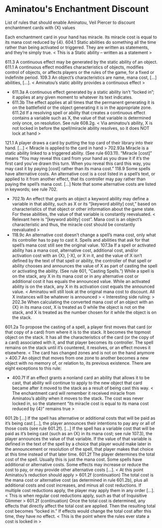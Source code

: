 # Aminatou's Enchantment Discount
List of rules that should enable Aminatou, Veil Piercer to discount enchantment cards with {X} values

Each enchantment card in your hand has miracle. Its miracle cost is equal to its mana cost reduced by {4}.
604.1 Static abilities do something all the time rather than being activated or triggered. They are written as statements, and they’re simply true.
< This is a Static ability – written as a statement >

611.3	 A continuous effect may be generated by the static ability of an object.
611.1 A continuous effect modifies characteristics of objects, modifies control of objects, or affects players or the rules of the game, for a fixed or indefinite period.
109.3 An object’s characteristics are name, mana cost, […] abilities, […].
< Aminatou’s static ability provides a continuous effect >

- 611.3a A continuous effect generated by a static ability isn’t “locked in”; it applies at any given moment to whatever its text indicates.
- 611.3b The effect applies at all times that the permanent generating it is on the battlefield or the object generating it is in the appropriate zone.
611.2d If a resolving spell or ability that creates a continuous effect contains a variable such as X, the value of that variable is determined only once, on resolution. See rule 608.2g.
< Via aminatou’s ability, X is not locked in before the spell/miracle ability resolves, so it does NOT lock at hand >

121.1 A player draws a card by putting the top card of their library into their hand. [...]
< Miracle is applied to the card in hand >
702.93a Miracle is a static ability linked to a triggered ability. (See rule 603.11). “Miracle [cost]” means “You may reveal this card from your hand as you draw it if it’s the first card you’ve drawn this turn. When you reveal this card this way, you may cast it by paying [cost] rather than its mana cost.”
118.9 Some spells have alternative costs. An alternative cost is a cost listed in a spell’s text, or applied to it from another effect, that its controller may pay rather than paying the spell’s mana cost. […] Note that some alternative costs are listed in keywords; see rule 702.
- 702.1b An effect that grants an object a keyword ability may define a variable in that ability, such as X or its “[keyword ability] cost,” based on characteristics of that object or other information about the game state. For these abilities, the value of that variable is constantly reevaluated.
< Relevant here is “[keyword ability] cost”. Mana cost is an object’s characteristic and thus, the miracle cost should be constantly reevaluated >
- 118.9c An alternative cost doesn’t change a spell’s mana cost, only what its controller has to pay to cast it. Spells and abilities that ask for that spell’s mana cost still see the original value.
107.3a If a spell or activated ability has a mana cost, alternative cost, additional cost, and/or activation cost with an {X}, [-X], or X in it, and the value of X isn’t defined by the text of that spell or ability, the controller of that spell or ability chooses and announces the value of X as part of casting the spell or activating the ability. (See rule 601, “Casting Spells.”) While a spell is on the stack, any X in its mana cost or in any alternative cost or additional cost it has equals the announced value. While an activated ability is on the stack, any X in its activation cost equals the announced value.
< Aminatou will still look at the original mana cost to discount. All X instances will be whatever is announced >
< Interesting side ruling: >
202.3e When calculating the converted mana cost of an object with an {X} in its mana cost, X is treated as 0 while the object is not on the stack, and X is treated as the number chosen for it while the object is on the stack.

601.2a To propose the casting of a spell, a player first moves that card (or that copy of a card) from where it is to the stack. It becomes the topmost object on the stack. It has all the characteristics of the card (or the copy of a card) associated with it, and that player becomes its controller. The spell remains on the stack until it’s countered, it resolves, or an effect moves it elsewhere.
< The card has changed zones and is not on the hand anymore >
400.7 An object that moves from one zone to another becomes a new object with no memory of, or relation to, its previous existence. There are eight exceptions to this rule:
- 400.7f If an effect grants a nonland card an ability that allows it to be cast, that ability will continue to apply to the new object that card became after it moved to the stack as a result of being cast this way.
< The enchantment card will remember it received miracle from Aminatou’s ability when it moves to the stack. The cost was never locked in, so the statement “its miracle cost is equal to its mana cost reduced by {4}” remains true >

601.2b […] If the spell has alternative or additional costs that will be paid as it’s being cast […], the player announces their intentions to pay any or all of those costs (see rule 601.2f). […] If the spell has a variable cost that will be paid as it’s being cast (such as an {X} in its mana cost; see rule 107.3), the player announces the value of that variable. If the value of that variable is defined in the text of the spell by a choice that player would make later in the announcement or resolution of the spell, that player makes that choice at this time instead of that later time.
601.2f The player determines the total cost of the spell. Usually this is just the mana cost. Some spells have additional or alternative costs. Some effects may increase or reduce the cost to pay, or may provide other alternative costs […]. 
< At this point Aminatou’s reduction should apply >
601.2f (continuation) The total cost is the mana cost or alternative cost (as determined in rule 601.2b), plus all additional costs and cost increases, and minus all cost reductions. If multiple cost reductions apply, the player may apply them in any order […].
< This is when regular cost reductions apply, such as that of Inquisitive Glimmer >
601.2f (continuation) Once the total cost is determined, any effects that directly affect the total cost are applied. Then the resulting total cost becomes “locked in.” If effects would change the total cost after this time, they have no effect.
< This is the point where the rules ever state a cost is locked in >
